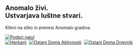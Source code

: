 <h2>Anomalo živi.<br />Ustvarjava luštne stvari.</h2>
<p>Klikni na sliko in prenesi Anomalo gradiva.</p>
<a href="https://www.paypal.com/cgi-bin/webscr?cmd=_s-xclick&hosted_button_id=C7RDUMHNRMR28&source=url" target="_blank" rel="noopener noreferrer"><img src="https://github.com/matejmeglic/anomalo/blob/tjasa/src/img/Doniraj_175px.jpg?raw=true" alt="Podpri naju!"/></a><br />
<a href="https://bit.ly/anomaloherbarij" target="_blank" rel="noopener noreferrer"><img src="https://github.com/matejmeglic/anomalo/blob/tjasa/src/img/SL_Herbarij_350px.jpg?raw=true" alt="Herbarij"/></a>&nbsp;
<a href="https://bit.ly/anomaloaktivnosti" target="_blank" rel="noopener noreferrer"><img src="https://github.com/matejmeglic/anomalo/blob/tjasa/src/img/ODAktivnost_350px.jpg?raw=true" alt="Ostani Doma Aktivnosti"/></a>&nbsp;
<a href="https://bit.ly/anomalodnevnik" target="_blank" rel="noopener noreferrer"><img src="https://github.com/matejmeglic/anomalo/blob/tjasa/src/img/ODDnevnik_350px.jpg?raw=true" alt="Ostani Doma Dnevnik"/></a><br />
